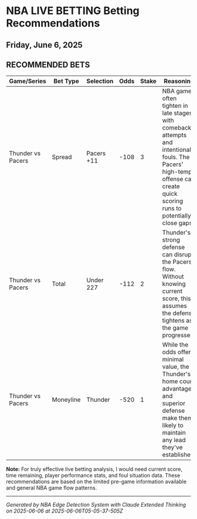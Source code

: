 # NBA LIVE BETTING Betting Recommendations
## Friday, June 6, 2025

## RECOMMENDED BETS
| Game/Series | Bet Type | Selection | Odds | Stake | Reasoning |
|-------------|----------|-----------|------|-------|-----------|
| Thunder vs Pacers | Spread | Pacers +11 | -108 | 3 | NBA games often tighten in late stages with comeback attempts and intentional fouls. The Pacers' high-tempo offense can create quick scoring runs to potentially close gaps. |
| Thunder vs Pacers | Total | Under 227 | -112 | 2 | Thunder's strong defense can disrupt the Pacers' flow. Without knowing current score, this assumes the defense tightens as the game progresses. |
| Thunder vs Pacers | Moneyline | Thunder | -520 | 1 | While the odds offer minimal value, the Thunder's home court advantage and superior defense make them likely to maintain any lead they've established. |

**Note:** For truly effective live betting analysis, I would need current score, time remaining, player performance stats, and foul situation data. These recommendations are based on the limited pre-game information available and general NBA game flow patterns.

---
*Generated by NBA Edge Detection System with Claude Extended Thinking on 2025-06-06 at 2025-06-06T05-05-37-505Z*
